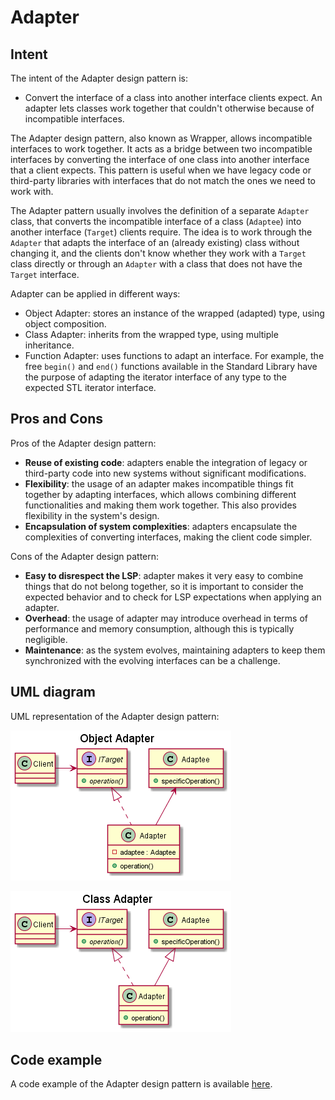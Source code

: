 # Adapter

## Intent

The intent of the Adapter design pattern is:

- Convert the interface of a class into another interface clients expect. An adapter lets classes work together that couldn't otherwise because of incompatible interfaces.

The Adapter design pattern, also known as Wrapper, allows incompatible interfaces to work together. It acts as a bridge between two incompatible interfaces by converting the interface of one class into another interface that a client expects. This pattern is useful when we have legacy code or third-party libraries with interfaces that do not match the ones we need to work with.

The Adapter pattern usually involves the definition of a separate `Adapter` class, that converts the incompatible interface of a class (`Adaptee`) into another interface (`Target`) clients require. The idea is to work through the `Adapter` that adapts the interface of an (already existing) class without changing it, and the clients don't know whether they work with a `Target` class directly or through an `Adapter` with a class that does not have the `Target` interface.

Adapter can be applied in different ways:

- Object Adapter: stores an instance of the wrapped (adapted) type, using object composition.
- Class Adapter: inherits from the wrapped type, using multiple inheritance.
- Function Adapter: uses functions to adapt an interface. For example, the free `begin()` and `end()` functions available in the Standard Library have the purpose of adapting the iterator interface of any type to the expected STL iterator interface.

## Pros and Cons

Pros of the Adapter design pattern:

- **Reuse of existing code**: adapters enable the integration of legacy or third-party code into new systems without significant modifications.
- **Flexibility**: the usage of an adapter makes incompatible things fit together by adapting interfaces, which allows combining different functionalities and making them work together. This also provides flexibility in the system's design.
- **Encapsulation of system complexities**: adapters encapsulate the complexities of converting interfaces, making the client code simpler.

Cons of the Adapter design pattern:

- **Easy to disrespect the LSP**: adapter makes it very easy to combine things that do not belong together, so it is important to consider the expected behavior and to check for LSP expectations when applying an adapter.
- **Overhead**: the usage of adapter may introduce overhead in terms of performance and memory consumption, although this is typically negligible.
- **Maintenance**: as the system evolves, maintaining adapters to keep them synchronized with the evolving interfaces can be a challenge.

## UML diagram

UML representation of the Adapter design pattern:

![](./assets/AdapterObject_diagram.png)

![](./assets/AdapterClass_diagram.png)

## Code example

A code example of the Adapter design pattern is available [here](./src/main.cpp).

